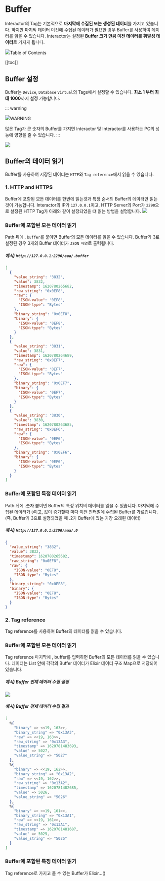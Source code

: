 # Buffer
Interactor의 Tag는 기본적으로 **마지막에 수집된 또는 생성된 데이터**를 가지고 있습니다. 하지만 마지막 데이터 이전에 수집된 데이터가 필요한 경우 Buffer를 사용하여 데이터를 읽을 수 있습니다. Interactor는 설정된 **Buffer 크기 만큼 이전 데이터를 휘발성 데이터**로 가지게 됩니다.  

<div class="toc-title"><img src="../../img/icon/list.svg">Table of Contents</div>

[[toc]]

## Buffer 설정
Buffer는 `Device`, `Database` `Virtual`의 Tags에서 설정할 수 있습니다. **최소 1 부터 최대 1000**까지 설정 가능합니다.

::: warning <p class="custom-block-title"><img src="../../img/icon/warning.svg">WARNING</p>
많은 Tag가 큰 숫자의 Buffer를 가지면 Interactor 및 Interactor를 사용하는 PC의 성능에 영향을 줄 수 있습니다.
:::


<img src="../../img/details/buffer.png">

## Buffer의 데이터 읽기
Buffer를 사용하여 저장된 데이터는 `HTTP`와 `Tag reference`에서 읽을 수 있습니다.

### 1. HTTP and HTTPS
Buffer에 포함된 모든 데이터를 한번에 읽는것과 특정 순서의 Buffer의 데이터만 읽는것이 가능합니다. Interactor의 IP가 `127.0.0.1`이고, HTTP Server의 Port가 `2290`으로 설정된 HTTP Tag가 아래와 같이 설정되었을 떄 읽는 방법을 설명합니다.
<img src="../../img/details/buffer_http.png">

### Buffer에 포함된 모든 데이터 읽기
Path 뒤에 `.buffer`를 붙이면 Buffer의 모든 데이터를 읽을 수 있습니다. Buffer가 3로 설정된 경우 3개의 Buffer 데이터가 `JSON 배열`로 출력됩니다.  
##### 예시) `http://127.0.0.1:2290/aaa/.buffer`
``` json
[
  {
    "value_string": "3832",
    "value": 3832,
    "timestamp": 1620780265682,
    "raw_string": "0x0EF8",
    "raw": {
      "ISON-value": "0EF8",
      "ISON-type": "Bytes"
    },
    "binary_string": "0x0EF8",
    "binary": {
      "ISON-value": "0EF8",
      "ISON-type": "Bytes"
    }
  },
  {
    "value_string": "3831",
    "value": 3831,
    "timestamp": 1620780264689,
    "raw_string": "0x0EF7",
    "raw": {
      "ISON-value": "0EF7",
      "ISON-type": "Bytes"
    },
    "binary_string": "0x0EF7",
    "binary": {
      "ISON-value": "0EF7",
      "ISON-type": "Bytes"
    }
  },
  {
    "value_string": "3830",
    "value": 3830,
    "timestamp": 1620780263685,
    "raw_string": "0x0EF6",
    "raw": {
      "ISON-value": "0EF6",
      "ISON-type": "Bytes"
    },
    "binary_string": "0x0EF6",
    "binary": {
      "ISON-value": "0EF6",
      "ISON-type": "Bytes"
    }
  }
]
```

### Buffer에 포함된 특정 데이터 읽기
Path 뒤에 .숫자 붙이면 Buffer의 특정 위치의 데이터를 읽을 수 있습니다. 마지막에 수집된 데이터가 `0`이고, 값이 증가할때 마다 이전 인터벌에 수집된 Buffer를 가르킵니다. (즉, Buffer가 3으로 설정되었을 때 .2가 Buffer에 있는 가장 오래된 데이터)  
##### 예시) `http://127.0.0.1:2290/aaa/.0` 
``` json
{
  "value_string": "3832",
  "value": 3832,
  "timestamp": 1620780265682,
  "raw_string": "0x0EF8",
  "raw": {
    "ISON-value": "0EF8",
    "ISON-type": "Bytes"
  },
  "binary_string": "0x0EF8",
  "binary": {
    "ISON-value": "0EF8",
    "ISON-type": "Bytes"
  }
}
```

### 2. Tag reference
Tag reference를 사용하여 Buffer의 데이터를 읽을 수 있습니다.

### Buffer에 포함된 모든 데이터 읽기
Tag reference 마지막에 , buffer를 입력하면 Buffer의 모든 데이터를 읽을 수 있습니다. 데이터는 List 안에 각각의 Buffer 데이터가 Elixir 데이터 구조 Map으로 저장되어 있습니다.  

##### 예시) Buffer 전체 데이터 수집 설정
<img src="../../img/details/buffer_tag1.png">

##### 예시) Buffer 전체 데이터 수집 결과
``` elixir
[
  %{
    "binary" => <<19, 163>>,
    "binary_string" => "0x13A3",
    "raw" => <<19, 163>>,
    "raw_string" => "0x13A3",
    "timestamp" => 1620781483693,
    "value" => 5027,
    "value_string" => "5027"
  },
  %{
    "binary" => <<19, 162>>,
    "binary_string" => "0x13A2",
    "raw" => <<19, 162>>,
    "raw_string" => "0x13A2",
    "timestamp" => 1620781482685,
    "value" => 5026,
    "value_string" => "5026"
  },
  %{
    "binary" => <<19, 161>>,
    "binary_string" => "0x13A1",
    "raw" => <<19, 161>>,
    "raw_string" => "0x13A1",
    "timestamp" => 1620781481687,
    "value" => 5025,
    "value_string" => "5025"
  }
]
```

### Buffer에 포함된 특정 데이터 읽기
Tag reference로 가지고 올 수 있는 Buffer가 Elixir...(<span class="construction"/>)